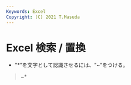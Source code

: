 ```yaml
---
Keywords: Excel
Copyright: (C) 2021 T.Masuda
---
```

# Excel 検索 / 置換

* "*"を文字として認識させるには、"~"をつける。

> ~*
